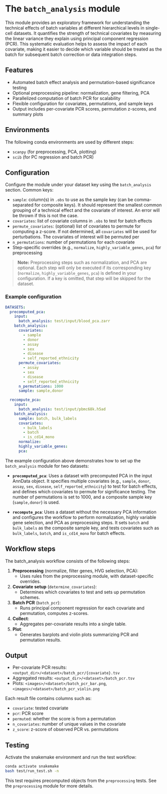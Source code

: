 # The `batch_analysis` module

This module provides an exploratory framework for understanding the technical effects of batch variables at different hierarchical levels in single-cell datasets. It quantifies the strength of technical covariates by measuring the linear variance they explain using principal component regression (PCR). This systematic evaluation helps to assess the impact of each covariate, making it easier to decide which variable should be treated as the batch for subsequent batch correction or data integration steps.

## Features
- Automated batch effect analysis and permutation-based significance testing
- Optional preprocessing pipeline: normalization, gene filtering, PCA
- Parallelized computation of batch PCR for scalability
- Flexible configuration for covariates, permutations, and sample keys
- Output includes per-covariate PCR scores, permutation z-scores, and summary plots

## Environments

The following conda environments are used by different steps:
- `scanpy` (for preprocessing, PCA, plotting)
- `scib` (for PC regression and batch PCR)

## Configuration

Configure the module under your dataset key using the `batch_analysis` section. Common keys:

- `sample`: column(s) in `.obs` to use as the sample key (can be comma-separated for composite keys). It should represent the smallest common grouping of a technical effect and the covariate of interest. An error will be thrown if this is not the case.
- `covariates`: list of covariate columns in `.obs` to test for batch effects
- `permute_covariates`: (optional) list of covariates to permute for computing a z-score. If not determined, all `covariates` will be used for perturbations. The covariates of interest will be permuted per 
- `n_permutations`: number of permutations for each covariate
- Step-specific overrides (e.g., `normalize`, `highly_variable_genes`, `pca`) for preprocessing

> **Note:** Preprocessing steps such as normalization, and PCA are optional. Each step will only be executed if its corresponding key (`normalize`, `highly_variable_genes`, `pca`) is defined in your configuration. If a key is omitted, that step will be skipped for the dataset.

### Example configuration

```yaml
DATASETS:
  precomputed_pca:
    input:
      batch_analysis: test/input/blood_pca.zarr
    batch_analysis:
      covariates:
        - sample
        - donor
        - assay
        - sex
        - disease
        - self_reported_ethnicity
      permute_covariates:
        - assay
        - sex
        - disease
        - self_reported_ethnicity
      n_permutations: 1000
      sample: sample,donor

  recompute_pca:
    input:
      batch_analysis: test/input/pbmc68k.h5ad
    batch_analysis:
      sample: batch, bulk_labels
      covariates:
        - bulk_labels
        - batch
        - is_cd14_mono
      normalize:
      highly_variable_genes:
      pca:
```

The example configuration above demonstrates how to set up the `batch_analysis` module for two datasets:

- **`precomputed_pca`**: Uses a dataset with precomputed PCA in the input AnnData object. It specifies multiple covariates (e.g., `sample`, `donor`, `assay`, `sex`, `disease`, `self_reported_ethnicity`) to test for batch effects, and defines which covariates to permute for significance testing. The number of permutations is set to 1000, and a composite sample key (`sample,donor`) is used.

- **`recompute_pca`**: Uses a dataset without the necessary PCA information and configures the workflow to perform normalization, highly variable gene selection, and PCA as preprocessing steps. It sets `batch` and `bulk_labels` as the composite sample key, and tests covariates such as `bulk_labels`, `batch`, and `is_cd14_mono` for batch effects.


## Workflow steps

The batch_analysis workflow consists of the following steps:

1. **Preprocessing** (normalize, filter genes, HVG selection, PCA):
   - Uses rules from the preprocessing module, with dataset-specific overrides.
2. **Covariate setup** (`determine_covariates`):
   - Determines which covariates to test and sets up permutation schemes.
3. **Batch PCR** (`batch_pcr`):
   - Runs principal component regression for each covariate and permutation, computes z-scores.
4. **Collect**:
   - Aggregates per-covariate results into a single table.
5. **Plot**:
   - Generates barplots and violin plots summarizing PCR and permutation results.

## Output

- Per-covariate PCR results: `<output_dir>/<dataset>/batch_pcr/{covariate}.tsv`
- Aggregated results: `<output_dir>/<dataset>/batch_pcr.tsv`
- Plots: `<images>/<dataset>/batch_pcr_bar.png`, `<images>/<dataset>/batch_pcr_violin.png`

Each result file contains columns such as:
- `covariate`: tested covariate
- `pcr`: PCR score
- `permuted`: whether the score is from a permutation
- `n_covariates`: number of unique values in the covariate
- `z_score`: z-score of observed PCR vs. permutations

## Testing

Activate the snakemake environment and run the test workflow:

```bash
conda activate snakemake
bash test/run_test.sh -n
```

This test requires precomputed objects from the `preprocessing` tests.
See the `preprocessing` module for more details.